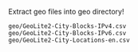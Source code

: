 Extract geo files into geo directory!

```
geo/GeoLite2-City-Blocks-IPv4.csv
geo/GeoLite2-City-Blocks-IPv6.csv
geo/GeoLite2-City-Locations-en.csv
```

